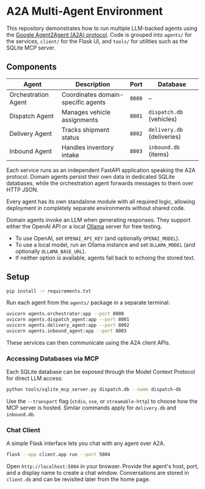 # A2A Multi-Agent Environment


This repository demonstrates how to run multiple LLM-backed agents using the [Google Agent2Agent (A2A) protocol](https://github.com/a2aproject/A2A). Code is grouped into `agents/` for the services, `client/` for the Flask UI, and `tools/` for utilities such as the SQLite MCP server.


## Components

| Agent | Description | Port | Database |
|-------|-------------|------|----------|
| Orchestration Agent | Coordinates domain-specific agents | `8000` | – |
| Dispatch Agent | Manages vehicle assignments | `8001` | `dispatch.db` (vehicles) |
| Delivery Agent | Tracks shipment status | `8002` | `delivery.db` (deliveries) |
| Inbound Agent | Handles inventory intake | `8003` | `inbound.db` (items) |

Each service runs as an independent FastAPI application speaking the A2A protocol. Domain agents persist their own data in dedicated SQLite databases, while the orchestration agent forwards messages to them over HTTP JSON.

Every agent has its own standalone module with all required logic, allowing deployment in completely separate environments without shared code.

Domain agents invoke an LLM when generating responses. They support either the OpenAI API or a local [Ollama](https://ollama.com/) server for free testing.

- To use OpenAI, set `OPENAI_API_KEY` (and optionally `OPENAI_MODEL`).
- To use a local model, run an Ollama instance and set `OLLAMA_MODEL` (and optionally `OLLAMA_BASE_URL`).
- If neither option is available, agents fall back to echoing the stored text.


## Setup

```bash
pip install -r requirements.txt
```


Run each agent from the `agents/` package in a separate terminal:

```bash
uvicorn agents.orchestrator:app --port 8000
uvicorn agents.dispatch_agent:app --port 8001
uvicorn agents.delivery_agent:app --port 8002
uvicorn agents.inbound_agent:app --port 8003
```

These services can then communicate using the A2A client APIs.

### Accessing Databases via MCP

Each SQLite database can be exposed through the Model Context Protocol for direct LLM access:

```bash
python tools/sqlite_mcp_server.py dispatch.db --name dispatch-db
```

Use the `--transport` flag (`stdio`, `sse`, or `streamable-http`) to choose how the MCP server is hosted. Similar commands apply for `delivery.db` and `inbound.db`.

### Chat Client

A simple Flask interface lets you chat with any agent over A2A.

```bash
flask --app client.app run --port 5004
```

Open `http://localhost:5004` in your browser. Provide the agent's host, port, and a
display name to create a chat window. Conversations are stored in `client.db` and
can be revisited later from the home page.
